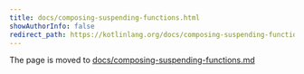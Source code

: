 ```yaml
---
title: docs/composing-suspending-functions.html
showAuthorInfo: false
redirect_path: https://kotlinlang.org/docs/composing-suspending-functions.html
---
```


The page is moved to [docs/composing-suspending-functions.md](docs/composing-suspending-functions.md)
